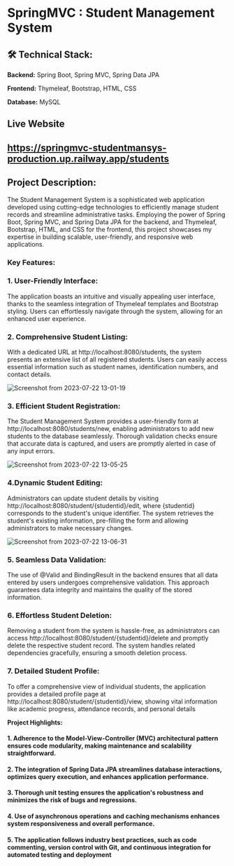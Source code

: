
# SpringMVC : Student Management System

 ## 🛠  Technical Stack:


**Backend:** Spring Boot, Spring MVC, Spring Data JPA


**Frontend:** Thymeleaf, Bootstrap, HTML, CSS


**Database:** MySQL

## Live Website  
## https://springmvc-studentmansys-production.up.railway.app/students

## Project Description:

The Student Management System is a sophisticated web application developed using cutting-edge technologies to efficiently manage student records and streamline administrative tasks. Employing the power of Spring Boot, Spring MVC, and Spring Data JPA for the backend, and Thymeleaf, Bootstrap, HTML, and CSS for the frontend, this project showcases my expertise in building scalable, user-friendly, and responsive web applications.


### Key Features:


### 1. User-Friendly Interface:

 The application boasts an intuitive and visually appealing user interface, thanks to the seamless integration of Thymeleaf templates and Bootstrap styling. Users can effortlessly navigate through the system, allowing for an enhanced user experience.




### 2. Comprehensive Student Listing:

 With a dedicated URL at http://localhost:8080/students, the system presents an extensive list of all registered students. Users can easily access essential information such as student names, identification numbers, and contact details.

![Screenshot from 2023-07-22 13-01-19](https://github.com/shaikhsoheel185/SpringMVC-Student_Management_System_Project/assets/92295256/0ce1ecc2-f23b-48b8-bc71-7103e5bbf9d1)

### 3. Efficient Student Registration: 

The Student Management System provides a user-friendly form at http://localhost:8080/students/new, enabling administrators to add new students to the database seamlessly. Thorough validation checks ensure that accurate data is captured, and users are promptly alerted in case of any input errors.


![Screenshot from 2023-07-22 13-05-25](https://github.com/shaikhsoheel185/SpringMVC-Student_Management_System_Project/assets/92295256/39bc234c-de6c-48a0-83d9-a9ef2cb83e67)

 ### 4.Dynamic Student Editing: 

Administrators can update student details by visiting http://localhost:8080/student/{studentid}/edit, where {studentid} corresponds to the student's unique identifier. The system retrieves the student's existing information, pre-filling the form and allowing administrators to make necessary changes.



![Screenshot from 2023-07-22 13-06-31](https://github.com/shaikhsoheel185/SpringMVC-Student_Management_System_Project/assets/92295256/70b7d705-fdd2-4550-957c-a0aa2ebf8359)

### 5. Seamless Data Validation:

 The use of @Valid and BindingResult in the backend ensures that all data entered by users undergoes comprehensive validation. This approach guarantees data integrity and maintains the quality of the stored information.

### 6.  Effortless Student Deletion:
 
  Removing a student from the system is hassle-free, as administrators can access http://localhost:8080/student/{studentid}/delete and promptly delete the respective student record. The system handles related dependencies gracefully, ensuring a smooth deletion process.

### 7. Detailed Student Profile: 
  
To offer a comprehensive view of individual students, the application provides a detailed profile page at http://localhost:8080/student/{studentid}/view, showing vital information like academic progress, attendance records, and personal details


**Project Highlights:**

#### 1. Adherence to the Model-View-Controller (MVC) architectural pattern ensures code modularity, making maintenance and scalability straightforward.

#### 2. The integration of Spring Data JPA streamlines database interactions, optimizes query execution, and enhances application performance.

#### 3. Thorough unit testing ensures the application's robustness and minimizes the risk of bugs and regressions.

#### 4.  Use of asynchronous operations and caching mechanisms enhances system responsiveness and overall performance.


#### 5. The application follows industry best practices, such as code commenting, version control with Git, and continuous integration for automated testing and deployment
